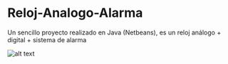 # Reloj-Analogo-Alarma

Un sencillo proyecto realizado en Java (Netbeans), es un reloj análogo + digital + sistema de alarma

![alt text](https://raw.githubusercontent.com/CarlosUlisesOchoa/Reloj-Analogo-Alarma/master/dist/Images/Main.png)

